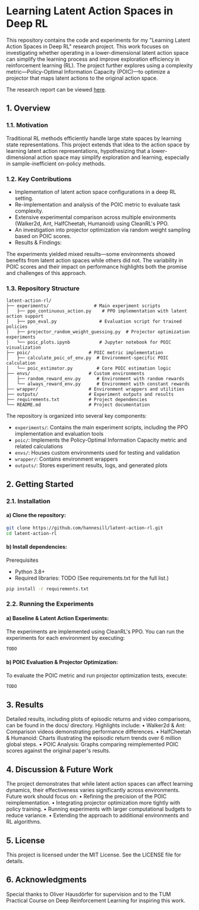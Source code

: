 # Learning Latent Action Spaces in Deep RL

This repository contains the code and experiments for my "Learning Latent Action Spaces in Deep RL" research project. This work focuses on investigating whether operating in a lower-dimensional latent action space can simplify the learning process and improve exploration efficiency in reinforcement learning (RL). The project further explores using a complexity metric—Policy-Optimal Information Capacity (POIC)—to optimize a projector that maps latent actions to the original action space.

The research report can be viewed [here](https://h9ll.notion.site/Learning-Latent-Action-Spaces-in-Deep-RL-76d9acedfeee47959e579aa4cf1fbd52?pvs=74).

## 1. Overview

### 1.1. Motivation
Traditional RL methods efficiently handle large state spaces by learning state representations. This project extends that idea to the action space by learning latent action representations, hypothesizing that a lower-dimensional action space may simplify exploration and learning, especially in sample-inefficient on-policy methods.

### 1.2. Key Contributions
* Implementation of latent action space configurations in a deep RL setting.
* Re-implementation and analysis of the POIC metric to evaluate task complexity.
* Extensive experimental comparison across multiple environments (Walker2d, Ant, HalfCheetah, Humanoid) using CleanRL's PPO.
* An investigation into projector optimization via random weight sampling based on POIC scores.
* Results & Findings:
 
The experiments yielded mixed results—some environments showed benefits from latent action spaces while others did not. The variability in POIC scores and their impact on performance highlights both the promise and challenges of this approach.

### 1.3. Repository Structure

```
latent-action-rl/
├── experiments/                 # Main experiment scripts
│   ├── ppo_continuous_action.py    # PPO implementation with latent action support
│   ├── ppo_eval.py                # Evaluation script for trained policies
│   ├── projector_random_weight_guessing.py  # Projector optimization experiments
│   └── poic_plots.ipynb           # Jupyter notebook for POIC visualization
├── poic/                      # POIC metric implementation
│   ├── calculate_poic_of_env.py  # Environment-specific POIC calculation
│   └── poic_estimator.py         # Core POIC estimation logic
├── envs/                      # Custom environments
│   ├── random_reward_env.py      # Environment with random rewards
│   └── always_reward_env.py      # Environment with constant rewards
├── wrapper/                   # Environment wrappers and utilities
├── outputs/                   # Experiment outputs and results
├── requirements.txt           # Project dependencies
└── README.md                  # Project documentation
```

The repository is organized into several key components:
- `experiments/`: Contains the main experiment scripts, including the PPO implementation and evaluation tools
- `poic/`: Implements the Policy-Optimal Information Capacity metric and related calculations
- `envs/`: Houses custom environments used for testing and validation
- `wrapper/`: Contains environment wrappers
- `outputs/`: Stores experiment results, logs, and generated plots

## 2. Getting Started

### 2.1. Installation
#### a) Clone the repository:

```bash
git clone https://github.com/hannesill/latent-action-rl.git
cd latent-action-rl
```

#### b) Install dependencies:

Prerequisites
* Python 3.8+
* Required libraries: TODO
(See requirements.txt for the full list.)

```bash
pip install -r requirements.txt
```


### 2.2. Running the Experiments

#### a) Baseline & Latent Action Experiments:
The experiments are implemented using CleanRL's PPO. You can run the experiments for each environment by executing:

```bash
TODO
```

#### b) POIC Evaluation & Projector Optimization:
To evaluate the POIC metric and run projector optimization tests, execute:

```bash
TODO
```

## 3. Results

Detailed results, including plots of episodic returns and video comparisons, can be found in the docs/ directory. Highlights include:
	•	Walker2d & Ant: Comparison videos demonstrating performance differences.
	•	HalfCheetah & Humanoid: Charts illustrating the episodic return trends over 6 million global steps.
	•	POIC Analysis: Graphs comparing reimplemented POIC scores against the original paper's results.

## 4. Discussion & Future Work

The project demonstrates that while latent action spaces can affect learning dynamics, their effectiveness varies significantly across environments. Future work should focus on:
	•	Refining the precision of the POIC reimplementation.
	•	Integrating projector optimization more tightly with policy training.
	•	Running experiments with larger computational budgets to reduce variance.
	•	Extending the approach to additional environments and RL algorithms.

## 5. License

This project is licensed under the MIT License. See the LICENSE file for details.

## 6. Acknowledgments

Special thanks to Oliver Hausdörfer for supervision and to the TUM Practical Course on Deep Reinforcement Learning for inspiring this work.
